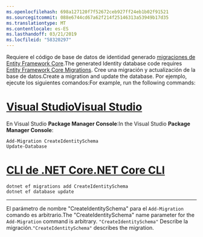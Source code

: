 ```yaml
---
ms.openlocfilehash: 698a127120f7f52672ceb927ff24eb1b02f91521
ms.sourcegitcommit: 088e6744cd67a62f214f25146313a53949b17d35
ms.translationtype: MT
ms.contentlocale: es-ES
ms.lasthandoff: 03/21/2019
ms.locfileid: "58320297"
---
```

<span data-ttu-id="dcbd0-101">Requiere el código de base de datos de identidad generado [migraciones de Entity Framework Core](/ef/core/managing-schemas/migrations/).</span><span class="sxs-lookup"><span data-stu-id="dcbd0-101">The generated Identity database code requires [Entity Framework Core Migrations](/ef/core/managing-schemas/migrations/).</span></span> <span data-ttu-id="dcbd0-102">Cree una migración y actualización de la base de datos.</span><span class="sxs-lookup"><span data-stu-id="dcbd0-102">Create a migration and update the database.</span></span> <span data-ttu-id="dcbd0-103">Por ejemplo, ejecute los siguientes comandos:</span><span class="sxs-lookup"><span data-stu-id="dcbd0-103">For example, run the following commands:</span></span>

# <a name="visual-studiotabvisual-studio"></a>[<span data-ttu-id="dcbd0-104">Visual Studio</span><span class="sxs-lookup"><span data-stu-id="dcbd0-104">Visual Studio</span></span>](#tab/visual-studio)

<span data-ttu-id="dcbd0-105">En Visual Studio **Package Manager Console**:</span><span class="sxs-lookup"><span data-stu-id="dcbd0-105">In the Visual Studio **Package Manager Console**:</span></span>

```PMC
Add-Migration CreateIdentitySchema
Update-Database
```

# <a name="net-core-clitabnetcore-cli"></a>[<span data-ttu-id="dcbd0-106">CLI de .NET Core</span><span class="sxs-lookup"><span data-stu-id="dcbd0-106">.NET Core CLI</span></span>](#tab/netcore-cli)

```cli
dotnet ef migrations add CreateIdentitySchema
dotnet ef database update
```

---

<span data-ttu-id="dcbd0-107">El parámetro de nombre "CreateIdentitySchema" para el `Add-Migration` comando es arbitrario.</span><span class="sxs-lookup"><span data-stu-id="dcbd0-107">The "CreateIdentitySchema" name parameter for the `Add-Migration` command is arbitrary.</span></span> <span data-ttu-id="dcbd0-108">`"CreateIdentitySchema"` Describe la migración.</span><span class="sxs-lookup"><span data-stu-id="dcbd0-108">`"CreateIdentitySchema"` describes the migration.</span></span>
